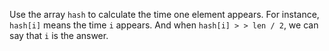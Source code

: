 Use the array `hash` to calculate the time one element appears. For instance, `hash[i]` means the time `i` appears. And when `hash[i] > > len / 2`, we can say that `i` is the answer.